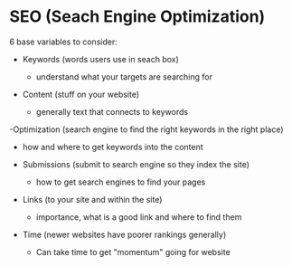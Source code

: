 # SEO (Seach Engine Optimization)

6 base variables to consider:

- Keywords (words users use in seach box)
  - understand what your targets are searching for
 
- Content (stuff on your website)
  - generally text that connects to keywords

-Optimization (search engine to find the right keywords in the right place)
  - how and where to get keywords into the content

- Submissions (submit to search engine so they index the site)
  - how to get search engines to find your pages

- Links (to your site and within the site)
  - importance, what is a good link and where to find them

- Time (newer websites have poorer rankings generally)
  - Can take time to get "momentum" going for website
